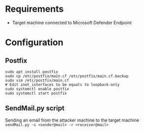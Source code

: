 # Requirements
- Target machine connected to Microsoft Defender Endpoint

# Configuration

## Postfix
```
sudo apt install postfix
sudo cp /etc/postfix/main.cf /etc/postfix/main.cf.backup
sudo vim /etc/postfix/main.cf
# Edit inet_interfaces to be equals to loopback-only
sudo systemctl enable postfix
sudo systemctl start postfix
```

## SendMail.py script
Sending an email from the attacker machine to the target machine
`sendMail.py -s <sender@mail> -r <receiver@mail>`
